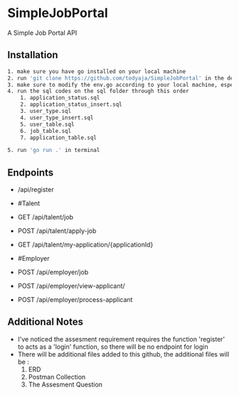 # SimpleJobPortal

A Simple Job Portal API

## Installation

```bash
1. make sure you have go installed on your local machine
2. run 'git clone https://github.com/todyaja/SimpleJobPortal' in the desired folder
3. make sure to modify the env.go according to your local machine, especially the database port, host, username, password, and database name
4. run the sql codes on the sql folder through this order
    1. application_status.sql
    2. application_status_insert.sql
    3. user_type.sql
    4. user_type_insert.sql
    5. user_table.sql
    6. job_table.sql
    7. application_table.sql

5. run 'go run .' in terminal
```

## Endpoints

- /api/register

- #Talent
- GET /api/talent/job
- POST /api/talent/apply-job
- GET /api/talent/my-application/{applicationId}

- #Employer
- POST /api/employer/job
- POST /api/employer/view-applicant/
- POST /api/employer/process-applicant

## Additional Notes

- I've noticed the assesment requirement requires the function 'register' to acts as a 'login' function, so there will be no endpoint for login
- There will be additional files added to this github, the additional files will be :
  1. ERD
  2. Postman Collection
  3. The Assesment Question
